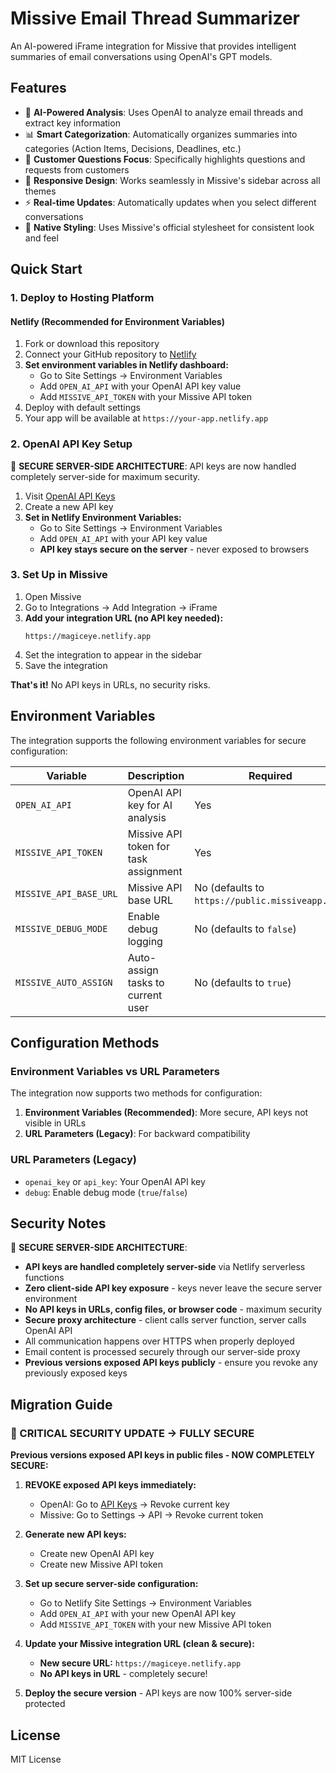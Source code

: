 # Missive Email Thread Summarizer

An AI-powered iFrame integration for Missive that provides intelligent summaries of email conversations using OpenAI's GPT models.

## Features

- 🤖 **AI-Powered Analysis**: Uses OpenAI to analyze email threads and extract key information
- 📊 **Smart Categorization**: Automatically organizes summaries into categories (Action Items, Decisions, Deadlines, etc.)
- 🎯 **Customer Questions Focus**: Specifically highlights questions and requests from customers
- 📱 **Responsive Design**: Works seamlessly in Missive's sidebar across all themes
- ⚡ **Real-time Updates**: Automatically updates when you select different conversations
- 🎨 **Native Styling**: Uses Missive's official stylesheet for consistent look and feel

## Quick Start

### 1. Deploy to Hosting Platform

#### Netlify (Recommended for Environment Variables)
1. Fork or download this repository
2. Connect your GitHub repository to [Netlify](https://netlify.com)
3. **Set environment variables in Netlify dashboard:**
   - Go to Site Settings → Environment Variables
   - Add `OPEN_AI_API` with your OpenAI API key value
   - Add `MISSIVE_API_TOKEN` with your Missive API token
4. Deploy with default settings
5. Your app will be available at `https://your-app.netlify.app`

### 2. OpenAI API Key Setup

🔐 **SECURE SERVER-SIDE ARCHITECTURE**: API keys are now handled completely server-side for maximum security.

1. Visit [OpenAI API Keys](https://platform.openai.com/api-keys)
2. Create a new API key
3. **Set in Netlify Environment Variables:**
   - Go to Site Settings → Environment Variables
   - Add `OPEN_AI_API` with your API key value
   - **API key stays secure on the server** - never exposed to browsers

### 3. Set Up in Missive

1. Open Missive
2. Go to Integrations → Add Integration → iFrame
3. **Add your integration URL (no API key needed):**
   ```
   https://magiceye.netlify.app
   ```
4. Set the integration to appear in the sidebar
5. Save the integration

**That's it!** No API keys in URLs, no security risks.

## Environment Variables

The integration supports the following environment variables for secure configuration:

| Variable | Description | Required |
|----------|-------------|----------|
| `OPEN_AI_API` | OpenAI API key for AI analysis | Yes |
| `MISSIVE_API_TOKEN` | Missive API token for task assignment | Yes |
| `MISSIVE_API_BASE_URL` | Missive API base URL | No (defaults to `https://public.missiveapp.com`) |
| `MISSIVE_DEBUG_MODE` | Enable debug logging | No (defaults to `false`) |
| `MISSIVE_AUTO_ASSIGN` | Auto-assign tasks to current user | No (defaults to `true`) |

## Configuration Methods

### Environment Variables vs URL Parameters

The integration now supports two methods for configuration:

1. **Environment Variables (Recommended)**: More secure, API keys not visible in URLs
2. **URL Parameters (Legacy)**: For backward compatibility

### URL Parameters (Legacy)

- `openai_key` or `api_key`: Your OpenAI API key
- `debug`: Enable debug mode (`true`/`false`)

## Security Notes

🔐 **SECURE SERVER-SIDE ARCHITECTURE**: 
- **API keys are handled completely server-side** via Netlify serverless functions
- **Zero client-side API key exposure** - keys never leave the secure server environment
- **No API keys in URLs, config files, or browser code** - maximum security
- **Secure proxy architecture** - client calls server function, server calls OpenAI API
- All communication happens over HTTPS when properly deployed
- Email content is processed securely through our server-side proxy
- **Previous versions exposed API keys publicly** - ensure you revoke any previously exposed keys

## Migration Guide

### 🚨 CRITICAL SECURITY UPDATE → FULLY SECURE

**Previous versions exposed API keys in public files - NOW COMPLETELY SECURE:**

1. **REVOKE exposed API keys immediately:**
   - OpenAI: Go to [API Keys](https://platform.openai.com/api-keys) → Revoke current key
   - Missive: Go to Settings → API → Revoke current token

2. **Generate new API keys:**
   - Create new OpenAI API key
   - Create new Missive API token

3. **Set up secure server-side configuration:**
   - Go to Netlify Site Settings → Environment Variables
   - Add `OPEN_AI_API` with your new OpenAI API key
   - Add `MISSIVE_API_TOKEN` with your new Missive API token

4. **Update your Missive integration URL (clean & secure):**
   - **New secure URL:** `https://magiceye.netlify.app`
   - **No API keys in URL** - completely secure!

5. **Deploy the secure version** - API keys are now 100% server-side protected

## License

MIT License 